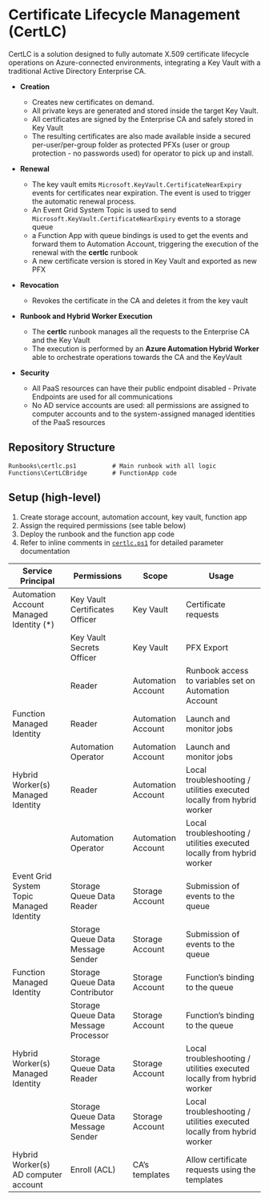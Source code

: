 # Certificate Lifecycle Management (CertLC)

CertLC is a solution designed to fully automate X.509 certificate lifecycle operations on Azure-connected environments, integrating a Key Vault with a traditional Active Directory Enterprise CA.

* **Creation**
  * Creates new certificates on demand.
  * All private keys are generated and stored inside the target Key Vault.  
  * All certificates are signed by the Enterprise CA and safely stored in Key Vault
  * The resulting certificates are also made available inside a secured per-user/per-group folder as protected PFXs (user or group protection - no passwords used) for operator to pick up and install.

* **Renewal**
  * The key vault emits `Microsoft.KeyVault.CertificateNearExpiry` events for certificates near expiration. The event is used to trigger the automatic renewal process.
  * An Event Grid System Topic is used to send `Microsoft.KeyVault.CertificateNearExpiry` events to a storage queue
  * a Function App with queue bindings is used to get the events and forward them to Automation Account, triggering the execution of the renewal with the **certlc** runbook
  * A new certificate version is stored in Key Vault and exported as new PFX

* **Revocation**
  * Revokes the certificate in the CA and deletes it from the key vault

* **Runbook and Hybrid Worker Execution**  
  * The **certlc** runbook manages all the requests to the Enterprise CA and the Key Vault
  * The execution is performed by an **Azure Automation Hybrid Worker** able to orchestrate operations towards the CA and the KeyVault

* **Security**  
  * All PaaS resources can have their public endpoint disabled - Private Endpoints are used for all communications 
  * No AD service accounts are used: all permissions are assigned to computer accounts and to the system-assigned managed identities of the PaaS resources 

## Repository Structure

```
Runbooks\certlc.ps1          # Main runbook with all logic
Functions\CertLCBridge       # FunctionApp code
```

## Setup (high-level)

1. Create storage account, automation account, key vault, function app
2. Assign the required permissions (see table below)
3. Deploy the runbook and the function app code
4. Refer to inline comments in [`certlc.ps1`](d:/source/repos/CertLC/certlc.ps1) for detailed parameter documentation

| Service Principal                         | Permissions                             | Scope              | Usage                                                   |
|-------------------------------------------|-----------------------------------------|--------------------|---------------------------------------------------------|
| Automation Account Managed Identity (*)   | Key Vault Certificates Officer          | Key Vault           | Certificate requests                                    |
|                                           | Key Vault Secrets Officer               | Key Vault           | PFX Export                                              |
|                                           | Reader                                  | Automation Account  | Runbook access to variables set on Automation Account   |
| Function Managed Identity                 | Reader                                  | Automation Account  | Launch and monitor jobs                                 |
|                                           | Automation Operator                     | Automation Account  | Launch and monitor jobs                                 |
| Hybrid Worker(s) Managed Identity         | Reader                                  | Automation Account  | Local troubleshooting / utilities executed locally from hybrid worker |
|                                           | Automation Operator                     | Automation Account  | Local troubleshooting / utilities executed locally from hybrid worker |
| Event Grid System Topic Managed Identity  | Storage Queue Data Reader               | Storage Account     | Submission of events to the queue                       |
|                                           | Storage Queue Data Message Sender       | Storage Account     | Submission of events to the queue                       |
| Function Managed Identity                 | Storage Queue Data Contributor          | Storage Account     | Function’s binding to the queue                         |
|                                           | Storage Queue Data Message Processor    | Storage Account     | Function’s binding to the queue                         |
| Hybrid Worker(s) Managed Identity         | Storage Queue Data Reader               | Storage Account     | Local troubleshooting / utilities executed locally from hybrid worker |
|                                           | Storage Queue Data Message Sender       | Storage Account     | Local troubleshooting / utilities executed locally from hybrid worker |
| Hybrid Worker(s) AD computer account      | Enroll (ACL)                            | CA’s templates      | Allow certificate requests using the templates          |
